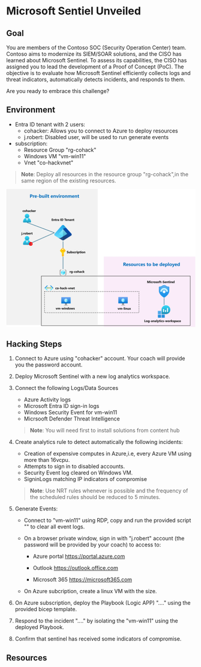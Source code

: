 # Microsoft Sentiel Unveiled

## Goal

You are members of the Contoso SOC (Security Operation Center) team. Contoso aims to modernize its SIEM/SOAR solutions, and the CISO has learned about Microsoft Sentinel. To assess its capabilities, the CISO has assigned you to lead the development of a Proof of Concept (PoC). The objective is to evaluate how Microsoft Sentinel efficiently collects logs and threat indicators, automatically detects incidents, and responds to them.

Are you ready to embrace this challenge?

## Environment 

- Entra ID tenant with 2 users:
  - cohacker: Allows you to connect to Azure to deploy resources
  - j.robert: Disabled user, will be used to run generate events
- subscription:
  - Resource Group "rg-cohack"
  - Windows VM "vm-win11"
  - Vnet "co-hackvnet"
>**Note**: Deploy all resources in the resource group "rg-cohack",in the same region of the existing resources.

![archi](./images/Picture1.jpg)

## Hacking Steps

1. Connect to Azure using "cohacker" account. Your coach will provide you the password account.

2. Deploy Microsoft Sentinel with a new log analytics workspace.

3. Connect the following Logs/Data Sources 
   - Azure Activity logs
   - Microsoft Entra ID sign-in logs
   - Windows Security Event for vm-win11
   - Micrsooft Defender Threat Intelligence 
   >**Note**: You will need first to install solutions from content hub

4. Create analytics rule to detect automatically the following incidents:
   - Creation of expensive computes in Azure,i.e, every Azure VM using more than 16vcpu.
   - Attempts to sign in to disabled accounts.
   - Security Event log cleared on Windows VM.
   - SigninLogs matching IP indicators of compromise

    >**Note**: Use NRT rules whenever is possible and the frequency of the scheduled rules should be reduced to 5 minutes.

5. Generate Events:
   - Connect to "vm-win11" using RDP, copy and run the provided script "" to clear all event logs.
   
   - On a browser private window, sign in with "j.robert" account (the password will be provided by your coach) to access to:
    
      - Azure portal https://portal.azure.com
      
      - Outlook https://outlook.office.com
      - Microsoft 365 https://microsoft365.com
   
   - On Azure subcription, create a linux VM with the size.   

6. On Azure subscription, deploy the Playbook (Logic APP) "...." using the provided bicep template.

7. Respond to the incident "...." by isolating the "vm-win11" using the deployed Playbook.

8. Confirm that sentinel has received some indicators of compromise.
  

## Resources
